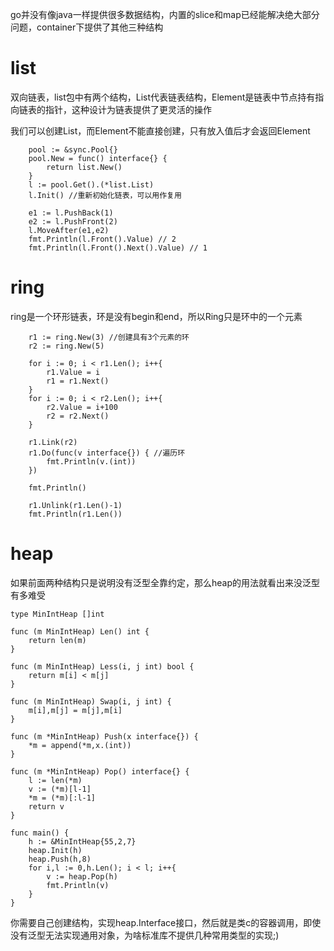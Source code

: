 go并没有像java一样提供很多数据结构，内置的slice和map已经能解决绝大部分问题，container下提供了其他三种结构

# list
双向链表，list包中有两个结构，List代表链表结构，Element是链表中节点持有指向链表的指针，这种设计为链表提供了更灵活的操作

我们可以创建List，而Element不能直接创建，只有放入值后才会返回Element

```
    pool := &sync.Pool{}
	pool.New = func() interface{} {
		return list.New()
	}
	l := pool.Get().(*list.List)
	l.Init() //重新初始化链表，可以用作复用

	e1 := l.PushBack(1)
	e2 := l.PushFront(2)
	l.MoveAfter(e1,e2)
	fmt.Println(l.Front().Value) // 2
	fmt.Println(l.Front().Next().Value) // 1
```

# ring
ring是一个环形链表，环是没有begin和end，所以Ring只是环中的一个元素

```
	r1 := ring.New(3) //创建具有3个元素的环
	r2 := ring.New(5)

	for i := 0; i < r1.Len(); i++{
		r1.Value = i
		r1 = r1.Next()
	}
	for i := 0; i < r2.Len(); i++{
		r2.Value = i+100
		r2 = r2.Next()
	}

	r1.Link(r2)
	r1.Do(func(v interface{}) { //遍历环
		fmt.Println(v.(int))
	})

	fmt.Println()

	r1.Unlink(r1.Len()-1)
	fmt.Println(r1.Len())

```

# heap
如果前面两种结构只是说明没有泛型全靠约定，那么heap的用法就看出来没泛型有多难受

```
type MinIntHeap []int

func (m MinIntHeap) Len() int {
	return len(m)
}

func (m MinIntHeap) Less(i, j int) bool {
	return m[i] < m[j]
}

func (m MinIntHeap) Swap(i, j int) {
	m[i],m[j] = m[j],m[i]
}

func (m *MinIntHeap) Push(x interface{}) {
	*m = append(*m,x.(int))
}

func (m *MinIntHeap) Pop() interface{} {
	l := len(*m)
	v := (*m)[l-1]
	*m = (*m)[:l-1]
	return v
}

func main() {
	h := &MinIntHeap{55,2,7}
	heap.Init(h)
	heap.Push(h,8)
	for i,l := 0,h.Len(); i < l; i++{
		v := heap.Pop(h)
		fmt.Println(v)
	}
}
```

你需要自己创建结构，实现heap.Interface接口，然后就是类c的容器调用，即使没有泛型无法实现通用对象，为啥标准库不提供几种常用类型的实现;)


